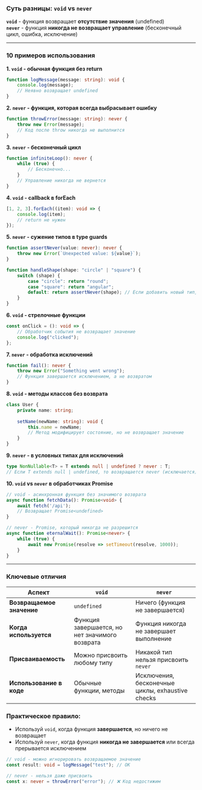 ### Суть разницы: `void` vs `never`

**`void`** - функция возвращает **отсутствие значения** (undefined)  
**`never`** - функция **никогда не возвращает управление** (бесконечный цикл, ошибка, исключение)

---

### 10 примеров использования

**1. `void` - обычная функция без return**
```typescript
function logMessage(message: string): void {
    console.log(message);
    // Неявно возвращает undefined
}
```

**2. `never` - функция, которая всегда выбрасывает ошибку**
```typescript
function throwError(message: string): never {
    throw new Error(message);
    // Код после throw никогда не выполнится
}
```

**3. `never` - бесконечный цикл**
```typescript
function infiniteLoop(): never {
    while (true) {
        // Бесконечно...
    }
    // Управление никогда не вернется
}
```

**4. `void` - callback в forEach**
```typescript
[1, 2, 3].forEach((item): void => {
    console.log(item);
    // return не нужен
});
```

**5. `never` - сужение типов в type guards**
```typescript
function assertNever(value: never): never {
    throw new Error(`Unexpected value: ${value}`);
}

function handleShape(shape: "circle" | "square") {
    switch (shape) {
        case "circle": return "round";
        case "square": return "angular";
        default: return assertNever(shape); // Если добавить новый тип, TypeScript предупредит
    }
}
```

**6. `void` - стрелочные функции**
```typescript
const onClick = (): void => {
    // Обработчик события не возвращает значение
    console.log("clicked");
};
```

**7. `never` - обработка исключений**
```typescript
function fail(): never {
    throw new Error("Something went wrong");
    // Функция завершается исключением, а не возвратом
}
```

**8. `void` - методы классов без возврата**
```typescript
class User {
    private name: string;
    
    setName(newName: string): void {
        this.name = newName;
        // Метод модифицирует состояние, но не возвращает значение
    }
}
```

**9. `never` - в условных типах для исключений**
```typescript
type NonNullable<T> = T extends null | undefined ? never : T;
// Если T extends null | undefined, то возвращается never (исключается)
```

**10. `void` vs `never` в обработчиках Promise**
```typescript
// void - асинхронная функция без значимого возврата
async function fetchData(): Promise<void> {
    await fetch('/api');
    // Возвращает Promise<undefined>
}

// never - Promise, который никогда не разрешится
async function eternalWait(): Promise<never> {
    while (true) {
        await new Promise(resolve => setTimeout(resolve, 1000));
    }
}
```

---

### Ключевые отличия

| Аспект | `void` | `never` |
|--------|--------|---------|
| **Возвращаемое значение** | `undefined` | Ничего (функция не завершается) |
| **Когда используется** | Функция завершается, но нет значимого возврата | Функция никогда не завершает выполнение |
| **Присваиваемость** | Можно присвоить любому типу | Никакой тип нельзя присвоить `never` |
| **Использование в коде** | Обычные функции, методы | Исключения, бесконечные циклы, exhaustive checks |

### Практическое правило:
- Используй `void`, когда функция **завершается**, но ничего не возвращает
- Используй `never`, когда функция **никогда не завершается** или всегда прерывается исключением

```typescript
// void - можно игнорировать возвращаемое значение
const result: void = logMessage("test"); // OK

// never - нельзя даже присвоить
const x: never = throwError("error"); // ❌ Код недостижим
```
